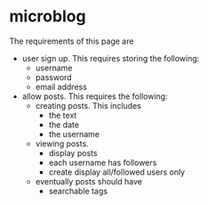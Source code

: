 # microblog

The requirements of this page are
 - user sign up.  This requires storing the following:
	* username
	* password
	* email address
 - allow posts.  This requires the following:
 	* creating posts.  This includes
 		- the text
 		- the date
 		- the username
 	* viewing posts.
 		- display posts
 		- each username has followers
 		- create display all/followed users only
 	* eventually posts should have
 		- searchable tags
 		
 
